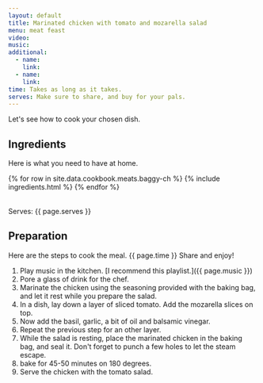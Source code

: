 ```yaml
---
layout: default
title: Marinated chicken with tomato and mozarella salad
menu: meat feast
video: 
music: 
additional:
  - name: 
    link: 
  - name: 
    link: 
time: Takes as long as it takes.
serves: Make sure to share, and buy for your pals.
---
```


Let's see how to cook your chosen dish.

## Ingredients

Here is what you need to have at home.

<table>
  {% for row  in site.data.cookbook.meats.baggy-ch %}
{% include ingredients.html %}
  {% endfor %}
</table>

Serves: {{ page.serves }}

## Preparation

Here are the steps to cook the meal. {{ page.time }} Share and enjoy!

1. Play music in the kitchen. [I recommend this playlist.]({{ page.music }})
2. Pore a glass of drink for the chef.
3. Marinate the chicken using the seasoning provided with the baking bag, and let it rest while you prepare the salad.
4. In a dish, lay down a layer of sliced tomato. Add the mozarella slices on top.
5. Now add the basil, garlic, a bit of oil and balsamic vinegar. 
6. Repeat the previous step for an other layer.
7. While the salad is resting, place the marinated chicken in the baking bag, and seal it. Don't forget to punch a few holes to let the steam escape.
8. bake for 45-50 minutes on 180 degrees.
9. Serve the chicken with the tomato salad.